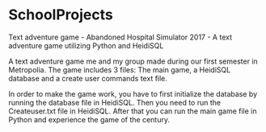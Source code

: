 # SchoolProjects
Text adventure game - Abandoned Hospital Simulator 2017 - A text adventure game utilizing Python and HeidiSQL


A text adventure game me and my group made during our first semester in Metropolia. 
The game includes 3 files: The main game, a HeidiSQL database and a create user commands text file.

In order to make the game work, you have to first initialize the database by running the database file in HeidiSQL. 
Then you need to run the Createuser.txt file in HeidiSQL.
After that you can run the main game file in Python and experience the game of the century.
